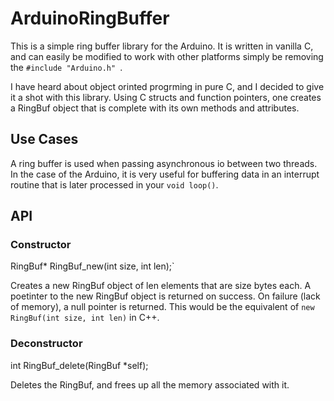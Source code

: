 # ArduinoRingBuffer

This is a simple ring buffer library for the Arduino. It is written in vanilla C, and can easily be modified to work with other platforms simply be removing the `#include "Arduino.h" `.  


I have heard about object orinted progrming in pure C, and I decided to give it a shot with this library. Using C structs and function pointers, one creates a RingBuf object that is complete with its own methods and attributes.



## Use Cases

A ring buffer is used when passing asynchronous io between two threads. In the case of the Arduino, it is very useful for buffering data in an interrupt routine that is later processed in your `void loop()`.

## API


### Constructor
RingBuf* RingBuf_new(int size, int len);`

Creates a new RingBuf object of len elements that are size bytes each. A poetinter to the new RingBuf object is returned on success. On failure (lack of memory), a null pointer is returned.
This would be the equivalent of `new RingBuf(int size, int len)` in C++.

### Deconstructor

int RingBuf_delete(RingBuf *self);

Deletes the RingBuf, and frees up all the memory associated with it.
